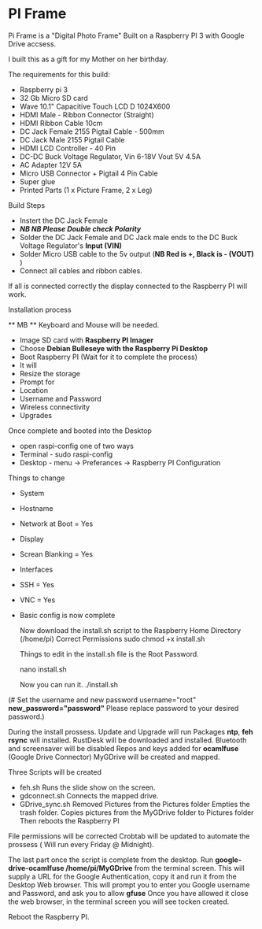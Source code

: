 # PI Frame
Pi Frame is a "Digital Photo Frame" Built on a  Raspberry PI 3 with Google Drive accsess.

I built this as a gift for my Mother on her birthday.

The requirements for this build:
 - Raspberry pi 3
 - 32 Gb Micro SD card
 - Wave 10.1" Capacitive Touch LCD D 1024X600 
 - HDMI Male - Ribbon Connector (Straight) 
 - HDMI Ribbon Cable 10cm
 - DC Jack Female 2155 Pigtail Cable - 500mm
 - DC Jack Male 2155 Pigtail Cable
 - HDMI LCD Controller - 40 Pin 
 - DC-DC Buck Voltage Regulator, Vin 6-18V Vout 5V 4.5A 
 - AC Adapter 12V 5A
 - Micro USB Connector + Pigtail 4 Pin Cable
 - Super glue
 - Printed Parts (1 x Picture Frame, 2 x Leg)
	
Build Steps
- Instert the DC Jack Female
- **_NB NB Please Double check Polarity_**
- Solder the DC Jack Female and DC Jack male ends to the DC Buck Voltage Regulator's **Input (VIN)**
- Solder Micro USB cable to the 5v output (**NB Red is +, Black is - (VOUT)** )
- Connect all cables and ribbon cables.
	
If all is connected correctly the display connected to the Raspberry PI will work.
	
Installation process

** MB ** Keyboard and Mouse will be needed.

- Image SD card with **Raspberry PI Imager**
- 	Choose **Debian Bulleseye with the Raspberry Pi Desktop**
-	Boot Raspberry PI (Wait for it to complete the process)
- 	It will
- 	Resize the storage
- 	Prompt for
- 	Location
- 	Username and Password
-	Wireless connectivity
- 	Upgrades
	
Once complete and booted into the Desktop
- open raspi-config one of two ways
-	Terminal - sudo raspi-config
-	Desktop  - menu -> Preferances -> Raspberry PI Configuration
		
Things to change
- System
-	Hostname
-	Network at Boot = Yes
- Display
- 	Screan Blanking = Yes
- 	Interfaces
- 	SSH = Yes
- 	VNC = Yes
- Basic config is now complete
	
	Now download the install.sh script to the Raspberry Home Directory (/home/pi)
	Correct Permissions 
	sudo chmod +x install.sh
	
	Things to edit in the install.sh file is the Root Password.
	
	nano install.sh
		
	Now you can run it.
		./install.sh

(# Set the username and new password
username="root" **new_password="password"** Please replace password to your desired password.)

During the install prossess.
 	Update and Upgrade will run
	Packages **ntp**, **feh** **rsync** will installed.
	RustDesk will be downloaded and installed.
	Bluetooth and screensaver will be disabled
	Repos and keys added for **ocamlfuse** (Google Drive Connector)
	MyGDrive will be created and mapped.
		
Three Scripts will be created
- feh.sh
	Runs the slide show on the screen.
- gdconnect.sh
	Connects the mapped drive.
- GDrive_sync.sh
	Removed Pictures from the Pictures folder
	Empties the trash folder.
	Copies pictures from the MyGDrive folder to Pictures folder
	Then reboots the Raspberry PI
		
File permissions will be corrected
Crobtab will be updated to automate the prossess ( Will run every Friday @ Midnight).

The last part once the script is complete from the desktop.
Run **google-drive-ocamlfuse /home/pi/MyGDrive** from the terminal screen.
This will supply a URL for the Google Authentication, copy it and run it from the Desktop Web browser.
This will prompt you to enter you Google username and Password, and ask you to allow **gfuse**
Once you have allowed it close the web browser, in the terminal screen you will see tocken created.

Reboot the Raspberry PI.